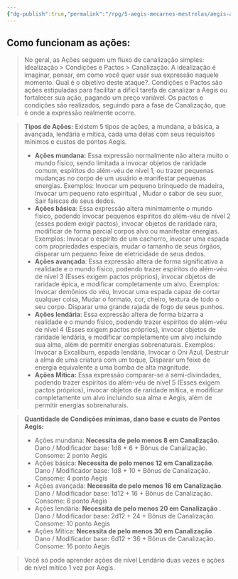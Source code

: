 ```yaml
---
{"dg-publish":true,"permalink":"/rpg/5-aegis-mecarnes-mestrelas/aegis-acoes-das-expressoes/"}
---
```





## Como funcionam as ações: 

>No geral, as Ações seguem um fluxo de canalização simples: Idealização > Condições e Pactos > Canalização. A idealização é imaginar, pensar, em como você quer usar sua expressão naquele momento. Qual é o objetivo deste ataque?. Condições e Pactos são ações estipuladas para facilitar a difícil tarefa de canalizar a Aegis ou fortalecer sua ação, pagando um preço variável. Os pactos e condições são realizados, seguindo para a fase de Canalização, que é onde a expressão realmente ocorre. 

>**Tipos de Ações:** Existem 5 tipos de ações, a mundana, a básica, a avançada, lendária e mítica, cada uma delas com seus requisitos mínimos e custos de pontos Aegis.  
>
>	- **Ações mundana:** Essa expressão normalmente não altera muito o mundo físico, sendo limitada a invocar objetos de raridade comum, espíritos do além-véu de nível 1, ou trazer pequenas mudanças no corpo de um usuário e manifestar pequenas energias. Exemplos: Invocar um pequeno brinquedo de madeira, Invocar um pequeno rato espiritual , Mudar o sabor de seu suor, Sair faíscas de seus dedos. 
>	- **Ações básica**: Essa expressão altera minimamente o mundo físico, podendo invocar pequenos espíritos do além-véu de nível 2 (esses podem exigir pactos), invocar objetos de raridade rara, modificar de forma parcial corpos alvo ou manifestar energias. Exemplos: Invocar o espírito de um cachorro, invocar uma espada com propriedades especiais, mudar o tamanho de seus órgãos, disparar um pequeno feixe de eletricidade de seus dedos. 
>	- **Ações avançada**: Essa expressão altera de forma significativa a realidade e o mundo físico, podendo trazer espíritos do além-véu de nível 3 (Esses exigem pactos próprios), invocar objetos de raridade épica, e modificar completamente um alvo. Exemplos: Invocar demônios do véu, Invocar uma espada capaz de cortar qualquer coisa, Mudar o formato, cor, cheiro, textura de todo o seu corpo. Disparar uma grande rajada de fogo de seus punhos.
>	- **Ações lendária**: Essa expressão altera de forma bizarra a realidade e o mundo físico, podendo trazer espíritos do além-véu de nível 4 (Esses exigem pactos próprios), invocar objetos de raridade lendária, e modificar completamente um alvo incluindo sua alma, além de permitir energias sobrenaturais. Exemplos: Invocar a Excaliburn, espada lendária, Invocar o Oni Azul, Destruir a alma de uma criatura com um toque, Disparar um feixe de energia equivalente a uma bomba de alta magnitude.
>	- **Ações Mítica:** Essa expressão comparar-se a semi-divindades, podendo trazer espíritos do além-véu de nível 5 (Esses exigem pactos próprios), invocar objetos de raridade mítica, e modificar completamente um alvo incluindo sua alma e Aegis, além de permitir energias sobrenaturais. 

>**Quantidade de Condições mínimas, dano base e custo de Pontos Aegis:** 
>	- Ações mundana:  **Necessita de pelo menos 8 em Canalização**. Dano / Modificador base: 1d8 + 6 + Bônus de Canalização.  Consome: 2 ponto Aegis
>	- Ações básica: **Necessita de pelo menos 12 em Canalização**. Dano / Modificador base: 1d8 + 10 + Bônus de Canalização. Consome: 4 ponto Aegis
>	- Ações avançada:  **Necessita de pelo menos 16 em Canalização**.  Dano / Modificador base: 1d12 + 16 + Bônus de Canalização. Consome: 6 ponto Aegis
>	- Ações lendária: **Necessita de pelo menos 20 em Canalização** . Dano / Modificador base: 2d12 + 24 + Bônus de Canalização. Consome: 10 ponto Aegis
>	- Ações Mítica: **Necessita de pelo menos 30 em Canalização** . Dano / Modificador base: 6d12 + 36 + Bônus de Canalização. Consome: 16 ponto Aegis

>Você só pode aprender ações de nível Lendário duas vezes e ações de nível mítico 1 vez por Aegis. 